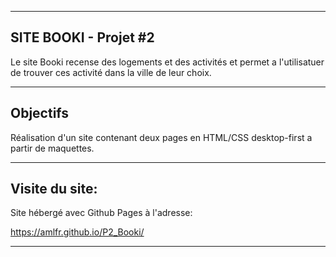 __________________________
SITE BOOKI - Projet #2
--------------------------

Le site Booki recense des logements et des activités et permet a l'utilisatuer de trouver ces activité dans la ville de leur choix. 

__________
Objectifs
----------

Réalisation d'un site contenant deux pages en HTML/CSS desktop-first a partir de maquettes.

________________
Visite du site:
----------------

Site hébergé avec Github Pages à l'adresse: 

https://amlfr.github.io/P2_Booki/

***************************
